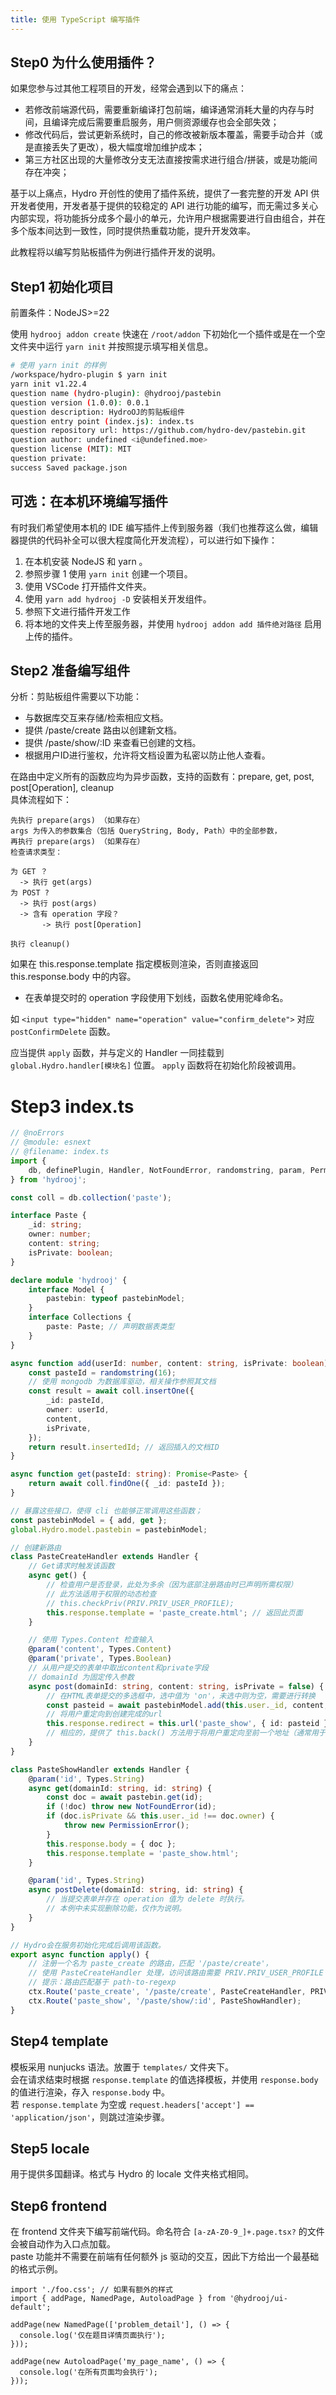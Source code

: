 ```yaml
---
title: 使用 TypeScript 编写插件
---
```


## Step0 为什么使用插件？

如果您参与过其他工程项目的开发，经常会遇到以下的痛点：

- 若修改前端源代码，需要重新编译打包前端，编译通常消耗大量的内存与时间，且编译完成后需要重启服务，用户侧资源缓存也会全部失效；  
- 修改代码后，尝试更新系统时，自己的修改被新版本覆盖，需要手动合并（或是直接丢失了更改），极大幅度增加维护成本；  
- 第三方社区出现的大量修改分支无法直接按需求进行组合/拼装，或是功能间存在冲突；  

基于以上痛点，Hydro 开创性的使用了插件系统，提供了一套完整的开发 API 供开发者使用，开发者基于提供的较稳定的 API 进行功能的编写，而无需过多关心内部实现，将功能拆分成多个最小的单元，允许用户根据需要进行自由组合，并在多个版本间达到一致性，同时提供热重载功能，提升开发效率。

此教程将以编写剪贴板插件为例进行插件开发的说明。

## Step1 初始化项目

前置条件：NodeJS>=22  

使用 `hydrooj addon create` 快速在 `/root/addon` 下初始化一个插件或是在一个空文件夹中运行 `yarn init` 并按照提示填写相关信息。

```sh
# 使用 yarn init 的样例
/workspace/hydro-plugin $ yarn init
yarn init v1.22.4
question name (hydro-plugin): @hydrooj/pastebin
question version (1.0.0): 0.0.1
question description: HydroOJ的剪贴板组件
question entry point (index.js): index.ts
question repository url: https://github.com/hydro-dev/pastebin.git
question author: undefined <i@undefined.moe>
question license (MIT): MIT
question private:
success Saved package.json
```

## 可选：在本机环境编写插件

有时我们希望使用本机的 IDE 编写插件上传到服务器（我们也推荐这么做，编辑器提供的代码补全可以很大程度简化开发流程），可以进行如下操作：  

1. 在本机安装 NodeJS 和 yarn 。
2. 参照步骤 1 使用 `yarn init` 创建一个项目。
3. 使用 VSCode 打开插件文件夹。
4. 使用 `yarn add hydrooj -D` 安装相关开发组件。
5. 参照下文进行插件开发工作
6. 将本地的文件夹上传至服务器，并使用 `hydrooj addon add 插件绝对路径` 启用上传的插件。

## Step2 准备编写组件

分析：剪贴板组件需要以下功能：

- 与数据库交互来存储/检索相应文档。
- 提供 /paste/create 路由以创建新文档。
- 提供 /paste/show/:ID 来查看已创建的文档。
- 根据用户ID进行鉴权，允许将文档设置为私密以防止他人查看。

在路由中定义所有的函数应均为异步函数，支持的函数有：prepare, get, post, post[Operation], cleanup  
具体流程如下：

```
先执行 prepare(args) （如果存在）
args 为传入的参数集合（包括 QueryString, Body, Path）中的全部参数，
再执行 prepare(args) （如果存在）
检查请求类型：

为 GET ？
  -> 执行 get(args)
为 POST ?
  -> 执行 post(args)
  -> 含有 operation 字段？
       -> 执行 post[Operation]

执行 cleanup()
```

如果在 this.response.template 指定模板则渲染，否则直接返回 this.response.body 中的内容。

* 在表单提交时的 operation 字段使用下划线，函数名使用驼峰命名。

如 `<input type="hidden" name="operation" value="confirm_delete">` 对应 `postConfirmDelete` 函数。

应当提供 `apply` 函数，并与定义的 Handler 一同挂载到 `global.Hydro.handler[模块名]` 位置。
`apply` 函数将在初始化阶段被调用。

# Step3 index.ts

```ts twoslash
// @noErrors
// @module: esnext
// @filename: index.ts
import {
    db, definePlugin, Handler, NotFoundError, randomstring, param, PermissionError, PRIV, Types,
} from 'hydrooj';

const coll = db.collection('paste');

interface Paste {
    _id: string;
    owner: number;
    content: string;
    isPrivate: boolean;
}

declare module 'hydrooj' {
    interface Model {
        pastebin: typeof pastebinModel;
    }
    interface Collections {
        paste: Paste; // 声明数据表类型
    }
}

async function add(userId: number, content: string, isPrivate: boolean): Promise<string> {
    const pasteId = randomstring(16);
    // 使用 mongodb 为数据库驱动，相关操作参照其文档
    const result = await coll.insertOne({
        _id: pasteId,
        owner: userId,
        content,
        isPrivate,
    });
    return result.insertedId; // 返回插入的文档ID
}

async function get(pasteId: string): Promise<Paste> {
    return await coll.findOne({ _id: pasteId });
}

// 暴露这些接口，使得 cli 也能够正常调用这些函数；
const pastebinModel = { add, get };
global.Hydro.model.pastebin = pastebinModel;

// 创建新路由
class PasteCreateHandler extends Handler {
    // Get请求时触发该函数
    async get() {
        // 检查用户是否登录，此处为多余（因为底部注册路由时已声明所需权限）
        // 此方法适用于权限的动态检查
        // this.checkPriv(PRIV.PRIV_USER_PROFILE);
        this.response.template = 'paste_create.html'; // 返回此页面
    }

    // 使用 Types.Content 检查输入
    @param('content', Types.Content)
    @param('private', Types.Boolean)
    // 从用户提交的表单中取出content和private字段
    // domainId 为固定传入参数
    async post(domainId: string, content: string, isPrivate = false) {
        // 在HTML表单提交的多选框中，选中值为 'on'，未选中则为空，需要进行转换
        const pasteid = await pastebinModel.add(this.user._id, content, !!isPrivate);
        // 将用户重定向到创建完成的url
        this.response.redirect = this.url('paste_show', { id: pasteid });
        // 相应的，提供了 this.back() 方法用于将用户重定向至前一个地址（通常用于 Ajax 或是部分更新操作）
    }
}

class PasteShowHandler extends Handler {
    @param('id', Types.String)
    async get(domainId: string, id: string) {
        const doc = await pastebin.get(id);
        if (!doc) throw new NotFoundError(id);
        if (doc.isPrivate && this.user._id !== doc.owner) {
            throw new PermissionError();
        }
        this.response.body = { doc };
        this.response.template = 'paste_show.html';
    }

    @param('id', Types.String)
    async postDelete(domainId: string, id: string) {
        // 当提交表单并存在 operation 值为 delete 时执行。
        // 本例中未实现删除功能，仅作为说明。
    }
}

// Hydro会在服务初始化完成后调用该函数。
export async function apply() {
    // 注册一个名为 paste_create 的路由，匹配 '/paste/create'，
    // 使用 PasteCreateHandler 处理，访问该路由需要 PRIV.PRIV_USER_PROFILE 权限
    // 提示：路由匹配基于 path-to-regexp
    ctx.Route('paste_create', '/paste/create', PasteCreateHandler, PRIV.PRIV_USER_PROFILE);
    ctx.Route('paste_show', '/paste/show/:id', PasteShowHandler);
}

```

## Step4 template

模板采用 nunjucks 语法。放置于 `templates/` 文件夹下。  
会在请求结束时根据 `response.template` 的值选择模板，并使用 `response.body` 的值进行渲染，存入 `response.body` 中。  
若 `response.template` 为空或 `request.headers['accept'] == 'application/json'`，则跳过渲染步骤。

## Step5 locale

用于提供多国翻译。格式与 Hydro 的 locale 文件夹格式相同。

## Step6 frontend

在 frontend 文件夹下编写前端代码。命名符合 `[a-zA-Z0-9_]+.page.tsx?` 的文件会被自动作为入口点加载。  
paste 功能并不需要在前端有任何额外 js 驱动的交互，因此下方给出一个最基础的格式示例。

```tsx
import './foo.css'; // 如果有额外的样式
import { addPage, NamedPage, AutoloadPage } from '@hydrooj/ui-default';

addPage(new NamedPage(['problem_detail'], () => {
  console.log('仅在题目详情页面执行');
}));

addPage(new AutoloadPage('my_page_name', () => {
  console.log('在所有页面均会执行');
}));
```
